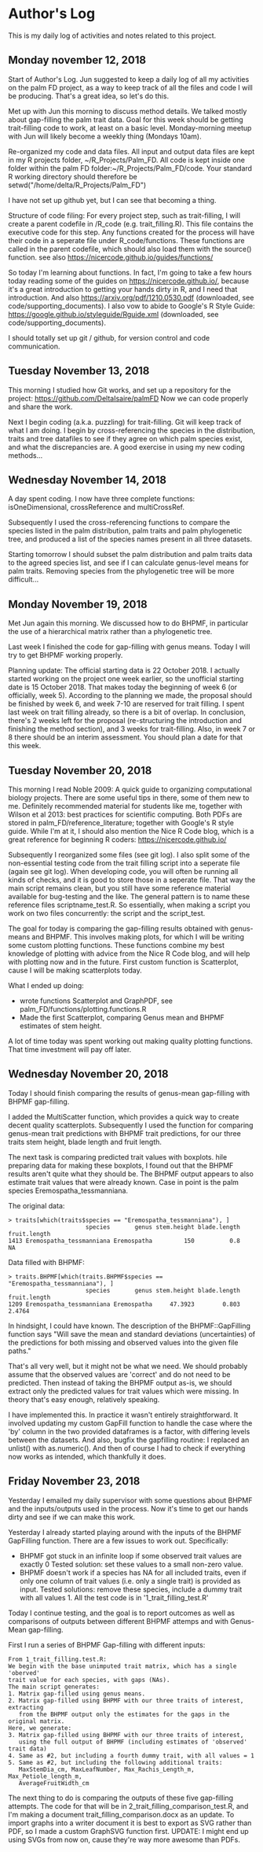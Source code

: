 # Author's Log
This is my daily log of activities and notes related to this project.


## Monday november 12, 2018

Start of Author's Log.
Jun suggested to keep a daily log of all my activities on the palm FD project, as a way to keep track of all the files and code I will be producing. That's a great idea, so let's do this.

Met up with Jun this morning to discuss method details. We talked mostly about gap-filling the palm trait data. Goal for this week should be getting trait-filling code to work, at least on a basic level.
Monday-morning meetup with Jun will likely become a weekly thing (Mondays 10am).

Re-organized my code and data files. 
All input and output data files are kept in my R projects folder, ~/R_Projects/Palm_FD.
All code is kept inside one folder within the palm FD folder:~/R_Projects/Palm_FD/code.
Your standard R working directory should therefore be
setwd("/home/delta/R_Projects/Palm_FD")

I have not set up github yet, but I can see that becoming a thing.

Structure of code filing:
For every project step, such as trait-filling, I will create a parent codefile in /R_code (e.g. trait_filling.R). This file contains the executive code for this step.
Any functions created for the process will have their code in a seperate file under R_code/functions. These functions are called in the parent codefile, which should also load them with the source() function.
see also https://nicercode.github.io/guides/functions/

So today I'm learning about functions.
In fact, I'm going to take a few hours today reading some of the guides on https://nicercode.github.io/, because it's a great introduction to getting your hands dirty in R, and I need that introduction.
And also https://arxiv.org/pdf/1210.0530.pdf (downloaded, see code/supporting_documents).
I also vow to abide to Google's R Style Guide: https://google.github.io/styleguide/Rguide.xml (downloaded, see code/supporting_documents).

I should totally set up git / github, for version control and code communication.


## Tuesday November 13, 2018
This morning I studied how Git works, and set up a repository for the project:
https://github.com/DeltaIsaire/palmFD
Now we can code properly and share the work.

Next I begin coding (a.k.a. puzzling) for trait-filling. Git will keep track of what I am doing.
I begin by cross-referencing the species in the distribution, traits and tree datafiles to see if they agree on which palm species exist, and what the discrepancies are. A good exercise in using my new coding methods...


## Wednesday November 14, 2018
A day spent coding.
I now have three complete functions: isOneDimensional, crossReference and multiCrossRef.

Subsequently I used the cross-referencing functions to compare the species listed in the palm distribution, palm traits and palm phylogenetic tree, and produced a list of the species names present in all three datasets.

Starting tomorrow I should subset the palm distribution and palm traits data to the agreed species list, and see if I can calculate genus-level means for palm traits. Removing species from the phylogenetic tree will be more difficult...


## Monday November 19, 2018
Met Jun again this morning. We discussed how to do BHPMF, in particular the use of a hierarchical matrix rather than a phylogenetic tree. 

Last week I finished the code for gap-filling with genus means.
Today I will try to get BHPMF working properly. 

Planning update:
The official starting data is 22 October 2018. I actually started working on the project one week earlier, so the unofficial starting date is 15 October 2018.
That makes today the beginning of week 6 (or officially, week 5). 
According to the planning we made, the proposal should be finished by week 6, and week 7-10 are reserved for trait filling. I spent last week on trait filling already, so there is a bit of overlap.
In conclusion, there's 2 weeks left for the proposal (re-structuring the introduction and finishing the method section), and 3 weeks for trait-filling.
Also, in week 7 or 8 there should be an interim assessment. You should plan a date for that this week. 


## Tuesday November 20, 2018
This morning I read Noble 2009: A quick guide to organizing computational biology projects. There are some useful tips in there, some of them new to me. Definitely recommended material for students like me, together with Wilson et al 2013: best practices for scientific computing. Both PDFs are stored in palm_FD/reference_literature; together with Google's R style guide. While I'm at it, I should also mention the Nice R Code blog, which is a great reference for beginning R coders: https://nicercode.github.io/

Subsequently I reorganized some files (see git log). I also split some of the non-essential testing code from the trait filling script into a seperate file (again see git log). When developing code, you will often be running all kinds of checks, and it is good to store those in a seperate file. That way the main script remains clean, but you still have some reference material available for bug-testing and the like. The general pattern is to name these reference files scriptname_test.R. So essentially, when making a script you work on two files concurrently: the script and the script_test.

The goal for today is comparing the gap-filling results obtained with genus-means and BHPMF. This involves making plots, for which I will be writing some custom plotting functions. These functions combine my best knowledge of plotting with advice from the Nice R Code blog, and will help with plotting now and in the future. First custom function is Scatterplot, cause I will be making scatterplots today.

What I ended up doing:
- wrote functions Scatterplot and GraphPDF, see palm_FD/functions/plotting.functions.R
- Made the first Scatterplot, comparing Genus mean and BHPMF estimates of stem height.

A lot of time today was spent working out making quality plotting functions. That time investment will pay off later. 


## Wednesday November 20, 2018
Today I should finish comparing the results of genus-mean gap-filling with BHPMF gap-filling.

I added the MultiScatter function, which provides a quick way to create decent quality scatterplots. Subsequently I used the function for comparing genus-mean trait predictions with BHPMF trait predictions, for our three traits stem height, blade length and fruit length.

The next task is comparing predicted trait values with boxplots. hile preparing data for making these boxplots, I found out that the BHPMF results aren't quite what they should be. The BHPMF output appears to also estimate trait values that were already known. Case in point is the palm species Eremospatha_tessmanniana.

The original data:
```
> traits[which(traits$species == "Eremospatha_tessmanniana"), ]
                      species       genus stem.height blade.length fruit.length
1413 Eremospatha_tessmanniana Eremospatha         150          0.8           NA
```
Data filled with BHPMF:
```
> traits.BHPMF[which(traits.BHPMF$species == "Eremospatha_tessmanniana"), ]
                      species       genus stem.height blade.length fruit.length
1209 Eremospatha_tessmanniana Eremospatha     47.3923        0.803       2.4764
```

In hindsight, I could have known. The description of the BHPMF::GapFilling function says "Will save the mean and standard deviations (uncertainties) of the predictions for both missing and observed values into the given file paths."

That's all very well, but it might not be what we need. We should probably assume that the observed values are 'correct' and do not need to be predicted. Then instead of taking the BHPMF output as-is, we should extract only the predicted values for trait values which were missing. In theory that's easy enough, relatively speaking.

I have implemented this. In practice it wasn't entirely straightforward. It involved updating my custom GapFill function to handle the case where the 'by' column in the two provided dataframes is a factor, with differing levels between the datasets. And also, bugfix the gapfilling routine: I replaced an unlist() with as.numeric(). And then of course I had to check if everything now works as intended, which thankfully it does. 


## Friday November 23, 2018
Yesterday I emailed my daily supervisor with some questions about BHPMF and the inputs/outputs used in the process. Now it's time to get our hands dirty and see if we can make this work. 

Yesterday I already started playing around with the inputs of the BHPMF GapFilling function. There are a few issues to work out. Specifically:
- BHPMF got stuck in an infinite loop if some observed trait values are exactly 0
	Tested solution: set these values to a small non-zero value.
- BHPMF doesn't work if a species has NA for all included traits, even if only one column of trait values (i.e. only a single trait) is provided as input.
	Tested solutions: remove these species, include a dummy trait with all values 1.
All the test code is in '1_trait_filling_test.R'

Today I continue testing, and the goal is to report outcomes as well as comparisons of outputs between different BHPMF attemps and with Genus-Mean gap-filling.

First I run a series of BHPMF Gap-filling with different inputs:
```
From 1_trait_filling.test.R:
We begin with the base unimputed trait matrix, which has a single 'oberved'
trait value for each species, with gaps (NAs).
The main script generates:
1. Matrix gap-filled using genus means.
2. Matrix gap-filled using BHPMF with our three traits of interest, extracting
   from the BHPMF output only the estimates for the gaps in the original matrix.
Here, we generate:
3. Matrix gap-filled using BHPMF with our three traits of interest,
   using the full output of BHPMF (including estimates of 'observed' trait data)
4. Same as #2, but including a fourth dummy trait, with all values = 1
5. Same as #2, but including the following additional traits:
   MaxStemDia_cm, MaxLeafNumber, Max_Rachis_Length_m, Max_Petiole_length_m,
   AverageFruitWidth_cm
```
The next thing to do is comparing the outputs of these five gap-filling attempts. The code for that will be in 2_trait_filling_comparison_test.R, and I'm making a document trait_filling_comparison.docx as an update. To import graphs into a writer document it is best to export as SVG rather than PDF, so I made a custom GraphSVG function first. UPDATE: I might end up using SVGs from now on, cause they're way more awesome than PDFs.


